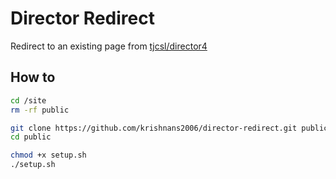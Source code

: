 # Director Redirect

Redirect to an existing page from [tjcsl/director4](https://github.com/tjcsl/director4)

## How to
```bash
cd /site
rm -rf public

git clone https://github.com/krishnans2006/director-redirect.git public
cd public

chmod +x setup.sh
./setup.sh
```
